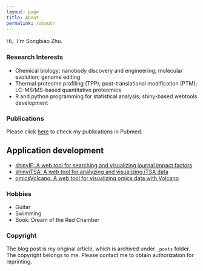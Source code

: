 ```yaml
---
layout: page
title: About
permalink: /about/
---
```


Hi，I'm Songbiao Zhu.

### Research Interests

* Chemical biology; nanobody discovery and engineering; molecular evolution; genome editing
* Thermal proteome profiling (TPP); post-translational modification (PTM); LC-MS/MS-based quantitative proteomics
*	R and python programming for statistical analysis; shiny-based webtools development

### Publications

Please click [here](https://pubmed.ncbi.nlm.nih.gov/?term=%22zhu+songbiao%22%5BAU%5D&sort=date) to check my publications in Pubmed.

## Application development

* [shinyIF: A web tool for searching and visualizing journal impact factors](https://songbiaozhu.shinyapps.io/shinyif/)
* [shinyiTSA: A web tool for analyzing and visualizing iTSA data](https://songbiaozhu.shinyapps.io/shinyitsa/)
* [omicsVolcano: A web tool for visualizing omics data with Volcano](https://songbiaozhu.shinyapps.io/omicsVolcano/)

### Hobbies

* Guitar
* Swimming
* Book: Dream of the Red Chamber

### Copyright

The blog post is my original article, which is archived under `_posts` folder. The copyright belongs to me. Please contact me to obtain authorization for reprinting.
